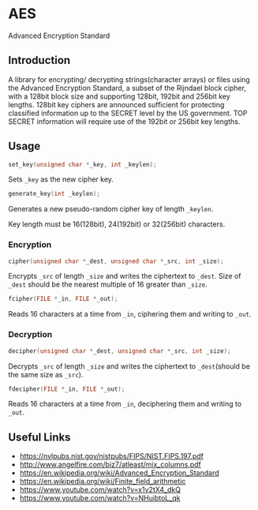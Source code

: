 # AES
Advanced Encryption Standard

## Introduction
A library for encrypting/ decrypting strings(character arrays) or files using the Advanced Encryption Standard, a subset of the Rijndael block cipher, with a 128bit block size and supporting 128bit, 192bit and 256bit key lengths. 128bit key ciphers are announced sufficient for protecting classified information up to the SECRET level by the US government. TOP SECRET information will require use of the 192bit or 256bit key lengths. 

## Usage
```c
set_key(unsigned char *_key, int _keylen);
```
Sets `_key` as the new cipher key.

```c
generate_key(int _keylen);
```
Generates a new pseudo-random cipher key of length `_keylen`.

Key length must be 16(128bit), 24(192bit) or 32(256bit) characters.

### Encryption
```c
cipher(unsigned char *_dest, unsigned char *_src, int _size);
```
Encrypts `_src` of length `_size` and writes the ciphertext to `_dest`. Size of `_dest` should be the nearest multiple of 16 greater than `_size`.

```c
fcipher(FILE *_in, FILE *_out);
```
Reads 16 characters at a time from `_in`, ciphering them and writing to `_out`.

### Decryption
```c
decipher(unsigned char *_dest, unsigned char *_src, int _size);
```
Decrypts `_src` of length `_size` and writes the ciphertext to `_dest`(should be the same size as `_src`).

```c
fdecipher(FILE *_in, FILE *_out);
```
Reads 16 characters at a time from `_in`, deciphering them and writing to `_out`.

## Useful Links
* https://nvlpubs.nist.gov/nistpubs/FIPS/NIST.FIPS.197.pdf
* http://www.angelfire.com/biz7/atleast/mix_columns.pdf
* https://en.wikipedia.org/wiki/Advanced_Encryption_Standard
* https://en.wikipedia.org/wiki/Finite_field_arithmetic
* https://www.youtube.com/watch?v=x1v2tX4_dkQ
* https://www.youtube.com/watch?v=NHuibtoL_qk